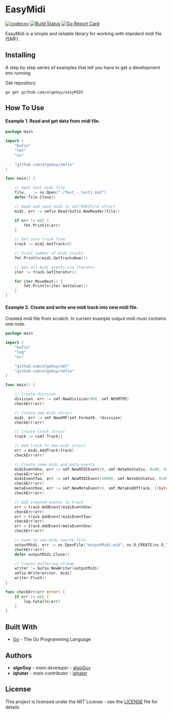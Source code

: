# EasyMidi

[![codecov](https://codecov.io/gh/algoGuy/EasyMIDI/branch/master/graph/badge.svg)](https://codecov.io/gh/algoGuy/EasyMIDI) [![Build Status](https://semaphoreci.com/api/v1/algoguy/easymidi/branches/master/badge.svg)](https://semaphoreci.com/algoguy/easymidi) [![Go Report Card](https://goreportcard.com/badge/github.com/algoGuy/EasyMIDI)](https://goreportcard.com/report/github.com/algoGuy/EasyMIDI)

EasyMidi is a simple and reliable library for working with standard midi file (SMF).

## Installing

A step by step series of examples that tell you have to get a development env running

Get repository

```
go get github.com/algoGuy/easyMIDI
```

## How To Use
#### Example 1. Read and get data from midi file.
```go
package main

import (
	"bufio"
	"fmt"
	"os"

	"github.com/algoGuy/smfio"
)

func main() {

	// Open test midi file
	file, _ := os.Open("./Test_-_test1.mid")
	defer file.Close()

	// Read and save midi to smf.MIDIFile struct
	midi, err := smfio.Read(bufio.NewReader(file))

	if err != nil {
		fmt.Println(err)
	}

	// Get zero track from
	track := midi.GetTrack(0)

	// Print number of midi tracks
	fmt.Println(midi.GetTracksNum())

	// Get all midi events via iterator
	iter := track.GetIterator()

	for iter.MoveNext() {
		fmt.Println(iter.GetValue())
	}
}
```
#### Example 2. Create and write one midi track into new midi file.
Created midi file from scratch. In current example output midi must contains one note.
```go
package main

import (
	"bufio"
	"log"
	"os"

	"github.com/algoGuy/smf"
	"github.com/algoGuy/smfio"
)

func main() {

	// Create division
	division, err := smf.NewDivision(960, smf.NOSMTPE)
	checkErr(err)

	// Create new midi struct
	midi, err := smf.NewSMF(smf.Format0, *division)
	checkErr(err)

	// Create track struct
	track := &smf.Track{}

	// Add track to new midi struct
	err = midi.AddTrack(track)
	checkErr(err)

	// Create some midi and meta events
	midiEventOne, err := smf.NewMIDIEvent(0, smf.NoteOnStatus, 0x00, 0x30, 0x50)
	checkErr(err)
	midiEventTwo, err := smf.NewMIDIEvent(10000, smf.NoteOnStatus, 0x00, 0x30, 0x00)
	checkErr(err)
	metaEventOne, err := smf.NewMetaEvent(0, smf.MetaEndOfTrack, []byte{})
	checkErr(err)

	// Add created events to track
	err = track.AddEvent(midiEventOne)
	checkErr(err)
	err = track.AddEvent(midiEventTwo)
	checkErr(err)
	err = track.AddEvent(metaEventOne)
	checkErr(err)

	// Save to new midi source file
	outputMidi, err := os.OpenFile("outputMidi.mid", os.O_CREATE|os.O_TRUNC, 0666)
	checkErr(err)
	defer outputMidi.Close()

	// Create buffering stream
	writer := bufio.NewWriter(outputMidi)
	smfio.Write(writer, midi)
	writer.Flush()
}

func checkErr(err error) {
	if err != nil {
		log.Fatalln(err)
	}
}
```

## Built With

* [Go](https://golang.org/) - The Go Programming Language

## Authors

* **algoGuy** - *main developer* - [algoGuy](https://github.com/algoGuy)
* **iqhater** - *main contributer* - [iqhater](https://github.com/iqhater)

## License

This project is licensed under the MIT License - see the [LICENSE](LICENSE) file for details
